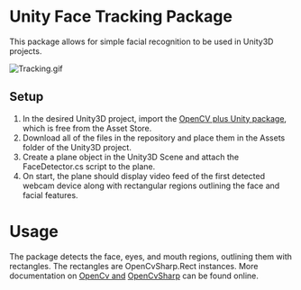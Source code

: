 # Unity Face Tracking Package

This package allows for simple facial recognition to be used in Unity3D projects.

![Tracking.gif](README/Tracking.gif)

## Setup

1. In the desired Unity3D project, import the [OpenCV plus Unity package](https://assetstore.unity.com/packages/tools/integration/opencv-plus-unity-85928), which is free from the Asset Store.
2. Download all of the files in the repository and place them in the Assets folder of the Unity3D project.
3. Create a plane object in the Unity3D Scene and attach the FaceDetector.cs script to the plane.
4. On start, the plane should display video feed of the first detected webcam device along with rectangular regions outlining the face and facial features.

# Usage

The package detects the face, eyes, and mouth regions, outlining them with rectangles. The rectangles are OpenCvSharp.Rect instances. More documentation on [OpenCv and](https://opencv.org/) [OpenCvSharp](https://shimat.github.io/opencvsharp_docs/html/d69c29a1-7fb1-4f78-82e9-79be971c3d03.htm) can be found online.
